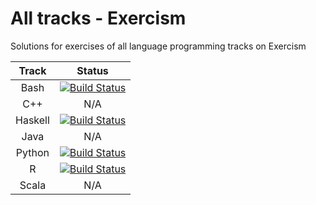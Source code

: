 # All tracks - Exercism

Solutions for exercises of all language programming tracks on Exercism

| Track   | Status |
|:-------:|:------:|
| Bash    | [![Build Status](https://travis-ci.com/tqa236/bash_exercism.svg?branch=master)](https://travis-ci.com/tqa236/bash_exercism) |
| C++     | N/A |
| Haskell | [![Build Status](https://travis-ci.com/tqa236/haskell_exercism.svg?branch=master)](https://travis-ci.com/tqa236/haskell_exercism) |
| Java    | N/A |
| Python  | [![Build Status](https://travis-ci.com/tqa236/python_exercism.svg?branch=master)](https://travis-ci.com/tqa236/python_exercism) |
| R       | [![Build Status](https://travis-ci.com/tqa236/r_exercism.svg?branch=master)](https://travis-ci.com/tqa236/r_exercism) |
| Scala   | N/A |
